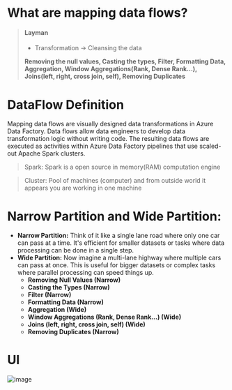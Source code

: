 # What are mapping data flows?
        
> #### Layman
>
> - Transformation  -> Cleansing the data
> 
> **Removing the null values, Casting the types, Filter, Formatting Data, Aggregation, Window Aggregations(Rank, Dense Rank...), Joins(left, right, cross join, self), Removing Duplicates**

# DataFlow Definition
Mapping data flows are visually designed data transformations in Azure Data Factory. 
Data flows allow data engineers to develop data transformation logic without writing code. The resulting data flows are executed as activities within Azure Data Factory pipelines that use scaled-out Apache Spark clusters.

  > Spark: Spark is a open source in memory(RAM) computation engine
    
  > Cluster: Pool of machines (computer) and from outside world it appears you are working in one machine

# Narrow Partition and Wide Partition:

- **Narrow Partition:** Think of it like a single lane road where only one car can pass at a time. It's efficient for smaller datasets or tasks where data processing can be done in a single step.
- **Wide Partition:** Now imagine a multi-lane highway where multiple cars can pass at once. This is useful for bigger datasets or complex tasks where parallel processing can speed things up.
    - **Removing Null Values (Narrow)**
    - **Casting the Types (Narrow)**
    - **Filter (Narrow)**
    - **Formatting Data (Narrow)**
    - **Aggregation (Wide)**
    - **Window Aggregations (Rank, Dense Rank...) (Wide)**
    - **Joins (left, right, cross join, self) (Wide)**
    - **Removing Duplicates (Narrow)**

# UI
![image](https://github.com/SandeepAnala1/AzureDataEnginnering_Notes/assets/163712602/82d78b19-a70b-4da3-837f-2df8ca08b5c3)









